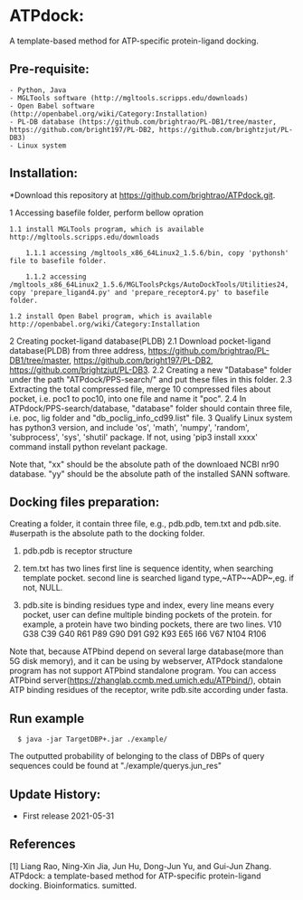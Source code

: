 # ATPdock: 
A template-based method for ATP-specific protein-ligand docking.

## Pre-requisite:
    - Python, Java
    - MGLTools software (http://mgltools.scripps.edu/downloads)
    - Open Babel software (http://openbabel.org/wiki/Category:Installation)
    - PL-DB database (https://github.com/brightrao/PL-DB1/tree/master, https://github.com/bright197/PL-DB2, https://github.com/brightzjut/PL-DB3)
    - Linux system

## Installation:

*Download this repository at https://github.com/brightrao/ATPdock.git.

1 Accessing basefile folder, perform bellow opration

    1.1 install MGLTools program, which is available http://mgltools.scripps.edu/downloads
    
	    1.1.1 accessing /mgltools_x86_64Linux2_1.5.6/bin, copy 'pythonsh' file to basefile folder.
	    
	    1.1.2 accessing /mgltools_x86_64Linux2_1.5.6/MGLToolsPckgs/AutoDockTools/Utilities24, copy 'prepare_ligand4.py' and 'prepare_receptor4.py' to basefile folder.
	    
    1.2 install Open Babel program, which is available http://openbabel.org/wiki/Category:Installation
2 Creating pocket-ligand database(PLDB)
    2.1 Download pocket-ligand database(PLDB) from three address, 
        https://github.com/brightrao/PL-DB1/tree/master, 
        https://github.com/bright197/PL-DB2, 
        https://github.com/brightzjut/PL-DB3. 
    2.2 Creating a new "Database" folder under the path "ATPdock/PPS-search/" and put these files in this folder.
    2.3 Extracting the total compressed file, merge 10 compressed files about pocket, i.e. poc1 to poc10, into one file and name it "poc".
    2.4 In ATPdock/PPS-search/database, "database" folder should contain three file, i.e. poc, lig folder and "db_poclig_info_cd99.list" file.
3 Qualify Linux system has python3 version, and include 'os', 'math', 'numpy', 'random', 'subprocess', 'sys', 'shutil' package. 
  If not, using 'pip3 install xxxx' command install python revelant package.

Note that, "xx" should be the absolute path of the downloaed NCBI nr90 database. "yy" should be the absolute path of the installed SANN software.

## Docking files preparation:

Creating a folder, it contain three file, e.g., pdb.pdb, tem.txt and pdb.site.
#userpath is the absolute path to the docking folder.
1. pdb.pdb is receptor structure

2. tem.txt has two lines
     first line is sequence identity, when searching template pocket.
     second line is searched ligand type,~ATP~~ADP~,eg. if not, NULL.

3. pdb.site is binding residues type and index, every line means every pocket, user can define multiple binding pockets of the protein.
     for example, a protein have two binding pockets, there are two lines.
     V10 G38 C39 G40 R61 P89 G90 D91 G92 K93
     E65 I66 V67 N104 R106
   
Note that, because ATPbind depend on several large database(more than 5G disk memory), and it can be using by webserver, ATPdock standalone program has not support ATPbind standalone program. You can access ATPbind server(https://zhanglab.ccmb.med.umich.edu/ATPbind/), obtain ATP binding residues of the receptor, write pdb.site according under fasta.
     
## Run example
~~~
  $ java -jar TargetDBP+.jar ./example/
~~~
The outputted probability of belonging to the class of DBPs of query sequences could be found at "./example/querys.jun_res"

## Update History:

- First release 2021-05-31

## References

[1] Liang Rao, Ning-Xin Jia, Jun Hu, Dong-Jun Yu, and Gui-Jun Zhang. ATPdock: a template-based method for ATP-specific protein-ligand docking. Bioinformatics. sumitted.
